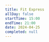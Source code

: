 ```yaml
---
title: Fit Express
allDay: false
startTime: 15:00
endTime: 21:00
date: 2024-04-25
completed: null
---
```

